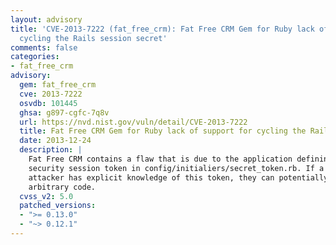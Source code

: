```yaml
---
layout: advisory
title: 'CVE-2013-7222 (fat_free_crm): Fat Free CRM Gem for Ruby lack of support for
  cycling the Rails session secret'
comments: false
categories:
- fat_free_crm
advisory:
  gem: fat_free_crm
  cve: 2013-7222
  osvdb: 101445
  ghsa: g897-cgfc-7q8v
  url: https://nvd.nist.gov/vuln/detail/CVE-2013-7222
  title: Fat Free CRM Gem for Ruby lack of support for cycling the Rails session secret
  date: 2013-12-24
  description: |
    Fat Free CRM contains a flaw that is due to the application defining a static
    security session token in config/initialiers/secret_token.rb. If a remote
    attacker has explicit knowledge of this token, they can potentially execute
    arbitrary code.
  cvss_v2: 5.0
  patched_versions:
  - ">= 0.13.0"
  - "~> 0.12.1"
---
```

